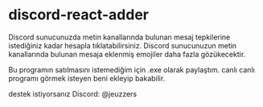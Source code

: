 # discord-react-adder
Discord sunucunuzda metin kanallarında bulunan mesaj tepkilerine istediğiniz kadar hesapla tıklatabilirsiniz.
Discord sunucunuzun metin kanallarında bulunan mesaja eklenmiş emojiler daha fazla gözükecektir.

Bu programın satılmasını istemediğim için .exe olarak paylaştım.
canlı canlı programı görmek isteyen beni ekleyip bakabilir.

destek istiyorsanız
Discord: @jeuzzers
